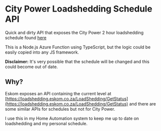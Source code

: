 # City Power Loadshedding Schedule API

Quick and dirty API that exposes the City Power 2 hour loadshedding schedule found [here](https://www.citypower.co.za/customers/Load%20Shedding%20Related%20Documents/City%20Power%20load%20shedding%20schedule%20February%202021.pdf)

This is a Node.js Azure Function using TypeScript, but the logic could be easily copied into any JS framework.

**Disclaimer:** It's very possible that the schedule will be changed and this could become out of date.

## Why?

Eskom exposes an API containing the current level at [https://loadshedding.eskom.co.za/LoadShedding/GetStatus](https://loadshedding.eskom.co.za/LoadShedding/GetStatus) and there are some similar APIs for schedules but not for City Power.

I use this in my Home Automation system to keep me up to date on loadshedding and my personal schedule.